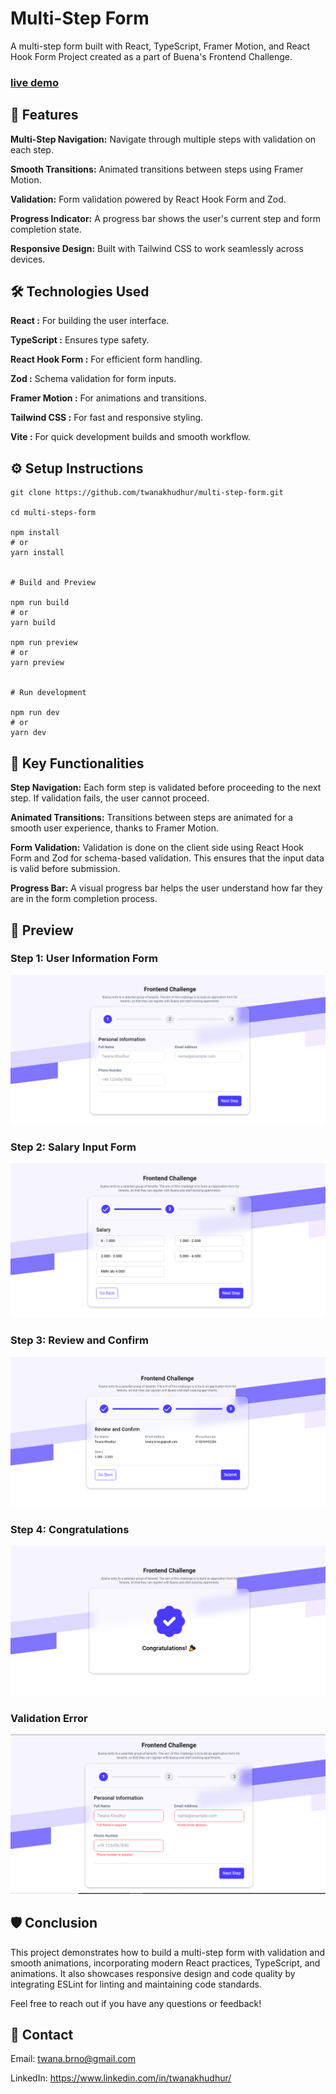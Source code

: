 
# Multi-Step Form

A multi-step form built with React, TypeScript, Framer Motion, and React Hook Form
Project created as a part of Buena's Frontend Challenge.

### [live demo](https://multistepform-challenge.netlify.app/)


## 🚀 Features
**Multi-Step Navigation:** Navigate through multiple steps with validation on each step.

**Smooth Transitions:** Animated transitions between steps using Framer Motion.

**Validation:** Form validation powered by React Hook Form and Zod.

**Progress Indicator:** A progress bar shows the user's current step and form completion state.

**Responsive Design:** Built with Tailwind CSS to work seamlessly across devices.


## 🛠️ Technologies Used
**React :** For building the user interface.

**TypeScript :** Ensures type safety.

**React Hook Form :** For efficient form handling.

**Zod :** Schema validation for form inputs.

**Framer Motion :** For animations and transitions.

**Tailwind CSS :** For fast and responsive styling.

**Vite :** For quick development builds and smooth workflow.



## ⚙️ Setup Instructions

```
git clone https://github.com/twanakhudhur/multi-step-form.git

cd multi-steps-form

npm install
# or
yarn install


# Build and Preview

npm run build
# or
yarn build

npm run preview
# or
yarn preview


# Run development

npm run dev
# or
yarn dev

```

## 📝 Key Functionalities
**Step Navigation:**
Each form step is validated before proceeding to the next step. If validation fails, the user cannot proceed.

**Animated Transitions:**
Transitions between steps are animated for a smooth user experience, thanks to Framer Motion.

**Form Validation:**
Validation is done on the client side using React Hook Form and Zod for schema-based validation. This ensures that the input data is valid before submission.

**Progress Bar:**
A visual progress bar helps the user understand how far they are in the form completion process.




## 📸 Preview

### Step 1: User Information Form
![Step 1](./imgs/01.PNG)

### Step 2: Salary Input Form
![Step 2](./imgs/02.PNG)

### Step 3: Review and Confirm
![Step 2](./imgs/03.PNG)

### Step 4: Congratulations
![Step 2](./imgs/04.PNG)

### Validation Error
![Validation Error](./imgs/05.PNG)



## 🛡️ Conclusion

This project demonstrates how to build a multi-step form with validation and smooth animations, incorporating modern React practices, TypeScript, and animations. It also showcases responsive design and code quality by integrating ESLint for linting and maintaining code standards.

Feel free to reach out if you have any questions or feedback!

## 📧 Contact
Email: twana.brno@gmail.com

LinkedIn: https://www.linkedin.com/in/twanakhudhur/




